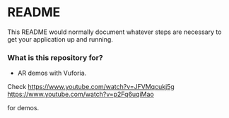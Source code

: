 # README #

This README would normally document whatever steps are necessary to get your application up and running.

### What is this repository for? ###

* AR demos with Vuforia.

Check 
https://www.youtube.com/watch?v=JFVMqcukj5g
https://www.youtube.com/watch?v=p2Fq6uqiMao

for demos.